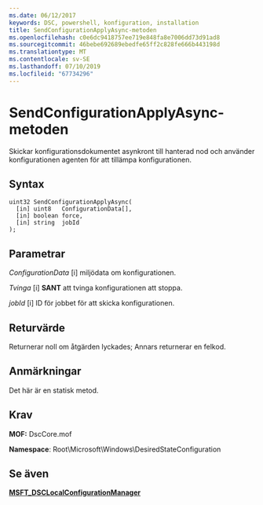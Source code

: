 ```yaml
---
ms.date: 06/12/2017
keywords: DSC, powershell, konfiguration, installation
title: SendConfigurationApplyAsync-metoden
ms.openlocfilehash: c0e6dc9418757ee719e848fa8e7006dd73d91ad8
ms.sourcegitcommit: 46bebe692689ebedfe65ff2c828fe666b443198d
ms.translationtype: MT
ms.contentlocale: sv-SE
ms.lasthandoff: 07/10/2019
ms.locfileid: "67734296"
---
```

# <a name="sendconfigurationapplyasync-method"></a>SendConfigurationApplyAsync-metoden

Skickar konfigurationsdokumentet asynkront till hanterad nod och använder konfigurationen agenten för att tillämpa konfigurationen.

## <a name="syntax"></a>Syntax

```mof
uint32 SendConfigurationApplyAsync(
  [in] uint8   ConfigurationData[],
  [in] boolean force,
  [in] string  jobId
);
```

## <a name="parameters"></a>Parametrar

*ConfigurationData* \[i\] miljödata om konfigurationen.

*Tvinga* \[i\] **SANT** att tvinga konfigurationen att stoppa.

*jobId* \[i\] ID för jobbet för att skicka konfigurationen.

## <a name="return-value"></a>Returvärde

Returnerar noll om åtgärden lyckades; Annars returnerar en felkod.

## <a name="remarks"></a>Anmärkningar

Det här är en statisk metod.

## <a name="requirements"></a>Krav

**MOF:** DscCore.mof

**Namespace**: Root\Microsoft\Windows\DesiredStateConfiguration

## <a name="see-also"></a>Se även

[**MSFT_DSCLocalConfigurationManager**](msft-dsclocalconfigurationmanager.md)
